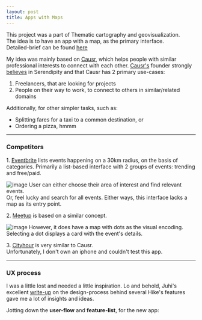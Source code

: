 ```yaml
---
layout: post
title: Apps with Maps
---
```


This project was a part of Thematic cartography and geovisualization.  
The idea is to have an app with a map, as the primary interface.  
Detailed-brief can be found [here](https://github.com/mapschool/course/issues/31)  

My idea was mainly based on [Causr](http://causr.rusic.com), which helps people with similar professional interests to connect with each other. [Causr's](https://www.producthunt.com/posts/causr) founder strongly [believes](https://inews.co.uk/opinion/columnists/causr-new-app-encourages-friendships-working-relationships-strangers/) in Serendipity and that Causr has 2 primary use-cases:  
1. Freelancers, that are looking for projects
2. People on their way to work, to connect to others in similar/related domains

Additionally, for other simpler tasks, such as:
* Splitting fares for a taxi to a common destination, or
* Ordering a pizza, hmmm

---

### Competitors
1\. [Eventbrite](https://www.eventbrite.com/) lists events happening on a 30km radius, on the basis of categories.
Primarily a list-based interface with 2 groups of events: trending and free/paid.

![image](/blog/images/eventbrite.jpg)
User can either choose their area of interest and find relevant events.  
Or, feel lucky and search for all events. Either ways, this interface lacks a map as its entry point.

2\. [Meetup](https://www.meetup.com/) is based on a similar concept.  

![image](/blog/images/meetup.jpg)
However, it does have a map with dots as the visual encoding.  
Selecting a dot displays a card with the event's details.

3\. [Cityhour](http://cityhour.com/) is very similar to Causr.  
Unfortunately, I don't own an iphone and couldn't test this app.

---

### UX process
I was a little lost and needed a little inspiration. 
Lo and behold, Juhi's excellent [write-up](http://juhi.co/hike/) on the design-process behind several Hike's features gave me a lot of insights and ideas.

Jotting down the **user-flow** and **feature-list**, for the new app:



